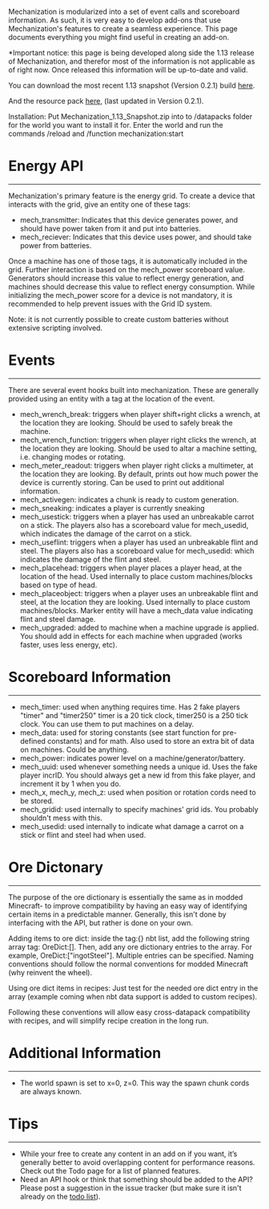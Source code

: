 Mechanization is modularized into a set of event calls and scoreboard information. As such, it is very easy to develop add-ons that use Mechanization's features to create a seamless experience. This page documents everything you might find useful in creating an add-on.

*Important notice: this page is being developed along side the 1.13 release of Mechanization, and therefor most of the information is not applicable as of right now. Once released this information will be up-to-date and valid.

You can download the most recent 1.13 snapshot (Version 0.2.1) build [here](https://www.dropbox.com/s/cw67jjhlp0p7ezg/MechanizationSnapshot.zip?dl=1).

And the resource pack [here](https://www.dropbox.com/s/nfvl386qko6prtz/MechanizationResourcePack.zip?dl=1), (last updated in Version 0.2.1).

Installation: Put Mechanization_1.13_Snapshot.zip into to /datapacks folder for the world you want to install it for. Enter the world and run the commands /reload and /function mechanization:start

# Energy API
***

Mechanization's primary feature is the energy grid. To create a device that interacts with the grid, give an entity one of these tags:
* mech_transmitter: Indicates that this device generates power, and should have power taken from it and put into batteries.
* mech_reciever: Indicates that this device uses power, and should take power from batteries.

Once a machine has one of those tags, it is automatically included in the grid. Further interaction is based on the mech_power scoreboard value. Generators should increase this value to reflect energy generation, and machines should decrease this value to reflect energy consumption. While initializing the mech_power score for a device is not mandatory, it is recommended to help prevent issues with the Grid ID system.

Note: it is not currently possible to create custom batteries without extensive scripting involved.

# Events
***
There are several event hooks built into mechanization. These are generally provided using an entity with a tag at the location of the event.
* mech_wrench_break: triggers when player shift+right clicks a wrench, at the location they are looking. Should be used to safely break the machine.
* mech_wrench_function: triggers when player right clicks the wrench, at the location they are looking. Should be used to altar a machine setting, i.e. changing modes or rotating.
* mech_meter_readout: triggers when player right clicks a multimeter, at the location they are looking. By default, prints out how much power the device is currently storing. Can be used to print out additional information.
* mech_activegen: indicates a chunk is ready to custom generation.
* mech_sneaking: indicates a player is currently sneaking
* mech_usestick: triggers when a player has used an unbreakable carrot on a stick. The players also has a scoreboard value for mech_usedid, which indicates the damage of the carrot on a stick.
* mech_useflint: triggers when a player has used an unbreakable flint and steel. The players also has a scoreboard value for mech_usedid: which indicates the damage of the flint and steel.
* mech_placehead: triggers when player places a player head, at the location of the head. Used internally to place custom machines/blocks based on type of head.
* mech_placeobject: triggers when a player uses an unbreakable flint and steel, at the location they are looking. Used internally to place custom machines/blocks. Marker entity will have a mech_data value indicating flint and steel damage.
* mech_upgraded: added to machine when a machine upgrade is applied. You should add in effects for each machine when upgraded (works faster, uses less energy, etc).

# Scoreboard Information
***
* mech_timer: used when anything requires time. Has 2 fake players "timer" and "timer250" timer is a 20 tick clock, timer250 is a 250 tick clock. You can use them to put machines on a delay.
* mech_data: used for storing constants (see start function for pre-defined constants) and for math. Also used to store an extra bit of data on machines. Could be anything.
* mech_power: indicates power level on a machine/generator/battery.
* mech_uuid: used whenever something needs a unique id. Uses the fake player incrID. You should always get a new id from this fake player, and increment it by 1 when you do.
* mech_x, mech_y, mech_z: used when position or rotation cords need to be stored.
* mech_gridid: used internally to specify machines' grid ids. You probably shouldn't mess with this.
* mech_usedid: used internally to indicate what damage a carrot on a stick or flint and steel had when used.

# Ore Dictonary
***
The purpose of the ore dictionary is essentially the same as in modded Minecraft- to improve compatibility by having an easy way of identifying certain items in a predictable manner. Generally, this isn't done by interfacing with the API, but rather is done on your own.

Adding items to ore dict: inside the tag:{} nbt list, add the following string array tag: OreDict:[]. Then, add any ore dictionary entries to the array. For example, OreDict:["ingotSteel"]. Multiple entries can be specified. Naming conventions should follow the normal conventions for modded Minecraft (why reinvent the wheel).

Using ore dict items in recipes: Just test for the needed ore dict entry in the array (example coming when nbt data support is added to custom recipes).

Following these conventions will allow easy cross-datapack compatibility with recipes, and will simplify recipe creation in the long run.

# Additional Information
***
* The world spawn is set to x=0, z=0. This way the spawn chunk cords are always known.

# Tips
***
* While your free to create any content in an add on if you want, it’s generally better to avoid overlapping content for performance reasons. Check out the Todo page for a list of planned features.
* Need an API hook or think that something should be added to the API? Please post a suggestion in the issue tracker (but make sure it isn't already on the [todo list](https://github.com/ImCoolYeah105/Mechanization/wiki/Official-TODO-list)).
